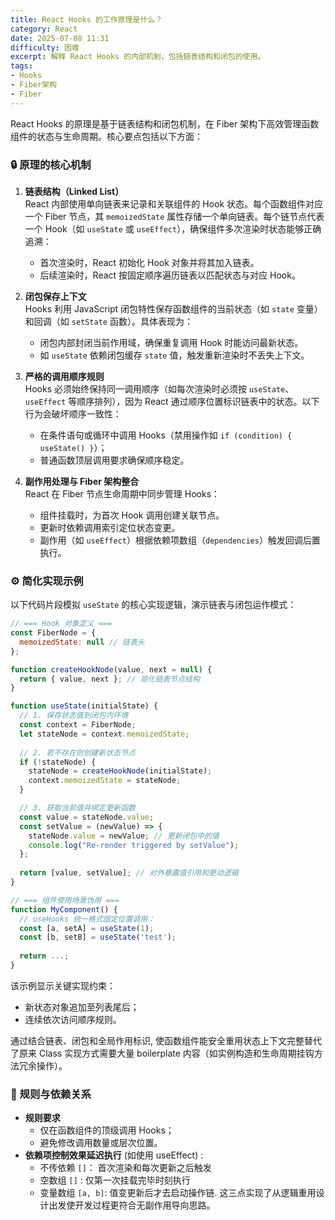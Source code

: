 ```yaml
---
title: React Hooks 的工作原理是什么？
category: React
date: 2025-07-08 11:31
difficulty: 困难
excerpt: 解释 React Hooks 的内部机制，包括链表结构和闭包的使用。
tags:
- Hooks
- Fiber架构
- Fiber
---
```

React Hooks 的原理是基于链表结构和闭包机制，在 Fiber 架构下高效管理函数组件的状态与生命周期。核心要点包括以下方面：

### 🔒 原理的核心机制
1. **链表结构（Linked List）**  
   React 内部使用单向链表来记录和关联组件的 Hook 状态。每个函数组件对应一个 Fiber 节点，其 `memoizedState` 属性存储一个单向链表。每个链节点代表一个 Hook（如 `useState` 或 `useEffect`），确保组件多次渲染时状态能够正确追溯：
   - 首次渲染时，React 初始化 Hook 对象并将其加入链表。
   - 后续渲染时，React 按固定顺序遍历链表以匹配状态与对应 Hook。

2. **闭包保存上下文**  
   Hooks 利用 JavaScript 闭包特性保存函数组件的当前状态（如 `state` 变量）和回调（如 `setState` 函数）。具体表现为：
   - 闭包内部封闭当前作用域，确保重复调用 Hook 时能访问最新状态。
   - 如 `useState` 依赖闭包缓存 `state` 值，触发重新渲染时不丢失上下文。

3. **严格的调用顺序规则**  
   Hooks 必须始终保持同一调用顺序（如每次渲染时必须按 `useState`、`useEffect` 等顺序排列），因为 React 通过顺序位置标识链表中的状态。以下行为会破坏顺序一致性：
   - 在条件语句或循环中调用 Hooks（禁用操作如 `if (condition) { useState() }`）；
   - 普通函数顶层调用要求确保顺序稳定。

4. **副作用处理与 Fiber 架构整合**  
   React 在 Fiber 节点生命周期中同步管理 Hooks：
   - 组件挂载时，为首次 Hook 调用创建关联节点。
   - 更新时依赖调用索引定位状态变更。
   - 副作用（如 `useEffect`）根据依赖项数组（`dependencies`）触发回调后置执行。

### ⚙️ 简化实现示例
以下代码片段模拟 `useState` 的核心实现逻辑，演示链表与闭包运作模式：

```javascript
// === Hook 对象定义 === 
const FiberNode = { 
  memoizedState: null // 链表头 
};

function createHookNode(value, next = null) { 
  return { value, next }; // 简化链表节点结构 
}

function useState(initialState) {
  // 1. 保存状态值到闭包内环境
  const context = FiberNode; 
  let stateNode = context.memoizedState;
  
  // 2. 若不存在则创建新状态节点
  if (!stateNode) { 
    stateNode = createHookNode(initialState);
    context.memoizedState = stateNode;
  }

  // 3. 获取当前值并绑定更新函数
  const value = stateNode.value;
  const setValue = (newValue) => { 
    stateNode.value = newValue; // 更新闭包中的值 
    console.log("Re-render triggered by setValue"); 
  };
  
  return [value, setValue]; // 对外暴露值引用和更动逻辑 
}

// === 组件使用场景伪用 === 
function MyComponent() { 
  // useHooks 统一格式固定位置调用：
  const [a, setA] = useState(1); 
  const [b, setB] = useState('test'); 
  
  return ...; 
} 
```

该示例显示关键实现约束：

- 新状态对象追加至列表尾后；
- 连续依次访问顺序规则。

通过结合链表、闭包和全局作用标识, 使函数组件能安全重用状态上下文完整替代了原来 Class 实现方式需要大量 boilerplate 内容（如实例构造和生命周期挂钩方法冗余操作）。

### 🧩 规则与依赖关系
- **规则要求**  
   - 仅在函数组件的顶级调用 Hooks；  
   - 避免修改调用数量或层次位置。
- **依赖项控制效果延迟执行** (如使用 useEffect) :
   - 不传依赖 `[]`： 首次渲染和每次更新之后触发    
   - 空数组 `[]` : 仅第一次挂载完毕时刻执行       
   - 变量数组 `[a, b]`: 值变更新后才去启动操作链.
这三点实现了从逻辑重用设计出发使开发过程更符合无副作用导向思路。
